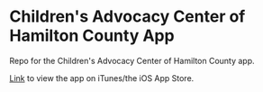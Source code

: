 # Children's Advocacy Center of Hamilton County App

Repo for the Children's Advocacy Center of Hamilton County app.

[Link](https://itunes.apple.com/us/app/cachc/id1055836556?ls=1&mt=8 "CACHC") to view the app on iTunes/the iOS App Store.
